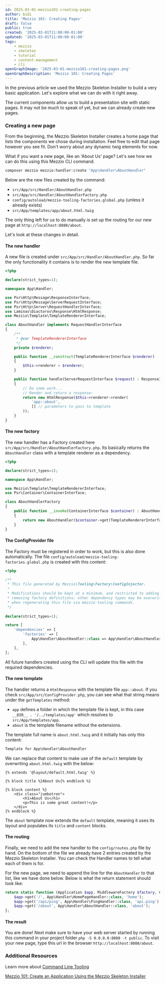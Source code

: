 ```yaml
---
id: 2025-03-01-mezzio101-creating-pages
author: bidi
title: 'Mezzio 101: Creating Pages'
draft: false
public: true
created: '2025-03-01T11:00:00-01:00'
updated: '2025-03-01T11:00:00-01:00'
tags:
    - mezzio
    - skeleton
    - tutorial
    - content-management
    - cli
openGraphImage: '2025-03-01-mezzio101-creating-pages.png'
openGraphDescription: 'Mezzio 101: Creating Pages'
---
```


In the previous article we used the Mezzio Skeleton Installer to build a very basic application.
Let's explore what we can do with it right away.

The current components allow us to build a presentation site with static pages.
It may not be much to speak of yet, but we can already create new pages.

<!--- EXTENDED -->

### Creating a new page

From the beginning, the Mezzio Skeleton Installer creates a home page that lists the components we chose during installation.
Feel free to edit that page however you see fit.
Don't worry about any dynamic twig elements for now.

What if you want a new page, like an 'About Us' page?
Let's see how we can do this using this Mezzio CLI command.

```php
composer mezzio mezzio:handler:create "App\Handler\AboutHandler"
```

Below are the new files created by the command:

- `src/App/src/Handler/AboutHandler.php`
- `src/App/src/Handler/AboutHandlerFactory.php`
- `config/autoload/mezzio-tooling-factories.global.php` (unless it already exists)
- `src/App/templates/app/about.html.twig`

The only thing left for us to do manually is set up the routing for our new page at `http://localhost:8080/about`.

Let's look at these changes in detail.

#### The new handler

A new file is created under `src/App/src/Handler/AboutHandler.php`.
So far the only functionality it contains is to render the new template file.

```php
<?php

declare(strict_types=1);

namespace App\Handler;

use Psr\Http\Message\ResponseInterface;
use Psr\Http\Message\ServerRequestInterface;
use Psr\Http\Server\RequestHandlerInterface;
use Laminas\Diactoros\Response\HtmlResponse;
use Mezzio\Template\TemplateRendererInterface;

class AboutHandler implements RequestHandlerInterface
{
    /**
     * @var TemplateRendererInterface
     */
    private $renderer;

    public function __construct(TemplateRendererInterface $renderer)
    {
        $this->renderer = $renderer;
    }

    public function handle(ServerRequestInterface $request) : ResponseInterface
    {
        // Do some work...
        // Render and return a response:
        return new HtmlResponse($this->renderer->render(
            'app::about',
            [] // parameters to pass to template
        ));
    }
}
```

#### The new factory

The new handler has a Factory created here `src/App/src/Handler/AboutHandlerFactory.php`.
Its basically returns the `AboutHandler` class with a template renderer as a dependency.

```php
<?php

declare(strict_types=1);

namespace App\Handler;

use Mezzio\Template\TemplateRendererInterface;
use Psr\Container\ContainerInterface;

class AboutHandlerFactory
{
    public function __invoke(ContainerInterface $container) : AboutHandler
    {
        return new AboutHandler($container->get(TemplateRendererInterface::class));
    }
}
```

#### The ConfigProvider file

The Factory must be registered in order to work, but this is also done automatically.
The file `config/autoload/mezzio-tooling-factories.global.php` is created with this content:

```php
<?php

/**
 * This file generated by Mezzio\Tooling\Factory\ConfigInjector.
 *
 * Modifications should be kept at a minimum, and restricted to adding or
 * removing factory definitions; other dependency types may be overwritten
 * when regenerating this file via mezzio-tooling commands.
 */
 
declare(strict_types=1);

return [
    'dependencies' => [
        'factories' => [
            App\Handler\AboutHandler::class => App\Handler\AboutHandlerFactory::class,
        ],
    ],
];
```

All future handlers created using the CLI will update this file with the required dependencies.

#### The new template

The handler returns a `HtmlResponse` with the template file `app::about`.
If you check `src/App/src/ConfigProvider.php`, you can see what that string means under the `getTemplates` method:

- `app` defines a folder in which the template file is kept, in this case `__DIR__ . '/../templates/app'` which resolves to `src/App/templates/app`.
- `about` is the template filename without the extensions.

The template full name is `about.html.twig` and it initially has only this content:

```html
Template for App\Handler\AboutHandler
```

We can replace that content to make use of the `default` template by overwriting `about.html.twig` with the below:

```twig
{% extends '@layout/default.html.twig' %}

{% block title %}About Us{% endblock %}

{% block content %}
    <div class="jumbotron">
        <h1>About Us</h1>
        <p>This is some great content!</p>
    </div>
{% endblock %}
```

The `about` template now extends the `default` template, meaning it uses its layout and populates its `title` and `content` blocks.

#### The routing

Finally, we need to add the new handler to the `config/routes.php` file by hand.
On the bottom of the file we already have 2 entries created by the Mezzio Skeleton Installer.
You can check the Handler names to tell what each of them is for.

For the new page, we need to append the line for the `AboutHandler` to that list, like we have done below.
Below is what the return statement should look like:

```php
return static function (Application $app, MiddlewareFactory $factory, ContainerInterface $container): void {
    $app->get('/', App\Handler\HomePageHandler::class, 'home');
    $app->get('/api/ping', App\Handler\PingHandler::class, 'api.ping');
    $app->get('/about', App\Handler\AboutHandler::class, 'about');
};
```

#### The result

You are done!
Next make sure to have your web server started by running this command in your project folder `php -S 0.0.0.0:8080 -t public`.
To visit your new page, type this url in the browser `http://localhost:8080/about`.

### Additional Resources

Learn more about [Command Line Tooling](https://docs.mezzio.dev/mezzio/v3/reference/cli-tooling/)

[Mezzio 101: Create an Application Using the Mezzio Skeleton Installer](https://getlaminas.org/blog/2025-01-30-mezzio101-using-mezzio-skeleton-installer.html)
